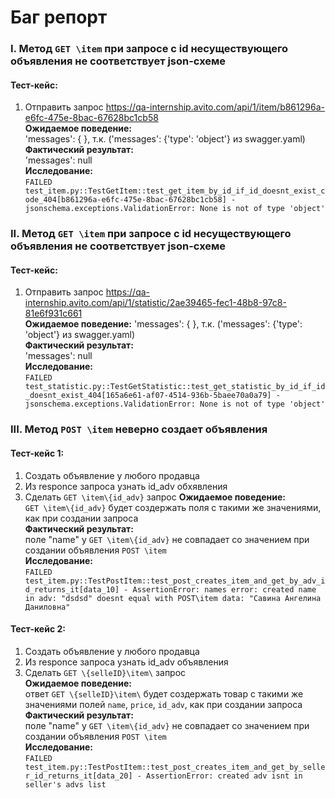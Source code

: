# Баг репорт

### I. Метод ```GET \item``` при запросе с id несуществующего объявления не соответствует json-схеме 
#### Тест-кейс:
1. Отправить запрос https://qa-internship.avito.com/api/1/item/b861296a-e6fc-475e-8bac-67628bc1cb58 <br>
**Ожидаемое поведение:** <br>
'messages': { }, т.к. ('messages': {'type': 'object'} из swagger.yaml) <br>
**Фактический результат:** <br> 
'messages': null <br>
**Исследование:** <br>
```FAILED test_item.py::TestGetItem::test_get_item_by_id_if_id_doesnt_exist_code_404[b861296a-e6fc-475e-8bac-67628bc1cb58] - jsonschema.exceptions.ValidationError: None is not of type 'object'``` <br> 

### II. Метод ```GET \item``` при запросе с id несуществующего объявления не соответствует json-схеме

#### Тест-кейс:
1. Отправить запрос https://qa-internship.avito.com/api/1/statistic/2ae39465-fec1-48b8-97c8-81e6f931c661   
**Ожидаемое поведение:**
'messages': { }, т.к. ('messages': {'type': 'object'} из swagger.yaml) <br>
**Фактический результат:** <br> 
'messages': null <br>
**Исследование:**  <br>
```FAILED test_statistic.py::TestGetStatistic::test_get_statistic_by_id_if_id_doesnt_exist_404[165a6e61-af07-4514-936b-5baee70a0a79] - jsonschema.exceptions.ValidationError: None is not of type 'object'``` <br> 


### III. Метод ```POST \item``` неверно создает объявления
#### Тест-кейс 1:
1. Создать объявление у любого продавца
2. Из responce запроса узнать id_adv обхявления
3. Сделать ```GET \item\{id_adv}``` запрос
**Ожидаемое поведение:** <br>
```GET \item\{id_adv}``` будет создержать поля с такими же значениями, как при создании запроса <br>
**Фактический результат:** <br> 
поле "name" у ```GET \item\{id_adv}``` не совпадает со значением при создании объявления ```POST \item``` <br>
**Исследование:**  <br>
```FAILED test_item.py::TestPostItem::test_post_creates_item_and_get_by_adv_id_returns_it[data_10] - AssertionError: names error: created name in adv: "dsdsd" doesnt equal with POST\item data: "Савина Ангелина Даниловна"``` <br> 

#### Тест-кейс 2:
1. Создать объявление у любого продавца
2. Из responce запроса узнать id_adv объявления
3. Сделать ```GET \{selleID}\item\``` запрос  
**Ожидаемое поведение:** <br>
ответ ```GET \{selleID}\item\``` будет создержать товар с такими же значениями полей ```name```, ```price```, ```id_adv```, как при создании запроса <br>
**Фактический результат:** <br> 
поле "name" у ```GET \item\{id_adv}``` не совпадает со значением при создании объявления ```POST \item``` <br>
**Исследование:**  <br>
```FAILED test_item.py::TestPostItem::test_post_creates_item_and_get_by_seller_id_returns_it[data_20] - AssertionError: created adv isnt in seller's advs list```



